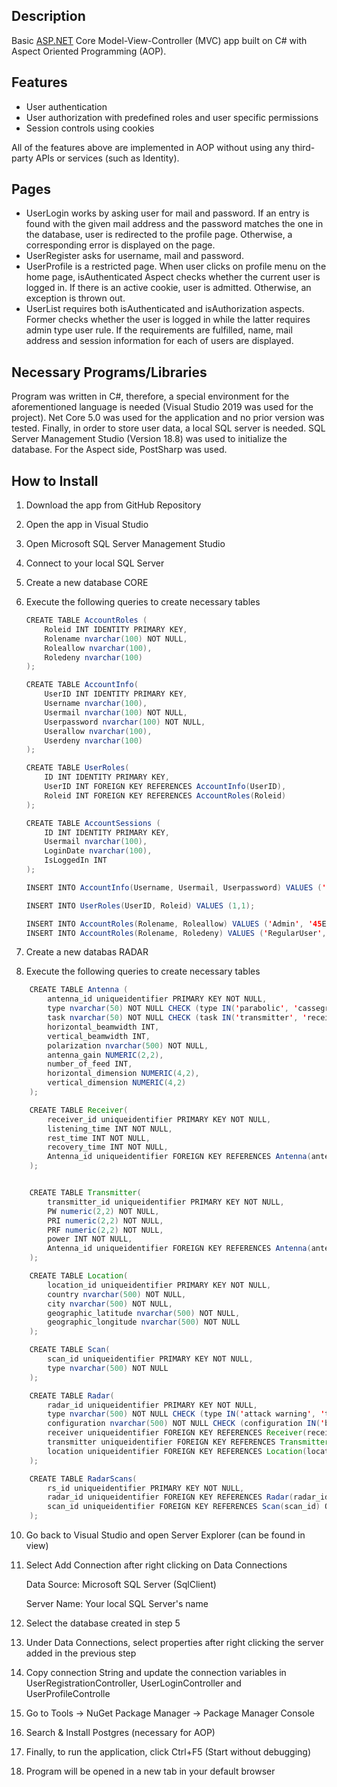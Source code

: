 ﻿## Description

Basic [ASP.NET](http://asp.net/) Core Model-View-Controller (MVC) app built on C# with Aspect Oriented Programming (AOP).

## Features

- User authentication
- User authorization with predefined roles and user specific permissions
- Session controls using cookies

All of the features above are implemented in AOP without using any third-party APIs or services (such as Identity).

## Pages

- UserLogin works by asking user for mail and password. If an entry is found with the given mail address and the password matches the one in the database, user is redirected to the profile page. Otherwise, a corresponding error is displayed on the page.
- UserRegister asks  for username, mail and password.
- UserProfile is a restricted page. When user clicks on profile menu on the home page, isAuthenticated Aspect checks whether the current user is logged in. If there is an active cookie, user is admitted. Otherwise, an exception is thrown out.
- UserList requires both isAuthenticated and isAuthorization aspects. Former checks whether the user is logged in while the latter requires admin type user rule. If the requirements are fulfilled, name, mail address and session information for each of users are displayed.

## Necessary Programs/Libraries

Program was written in C#, therefore, a special environment for the aforementioned language is needed (Visual Studio 2019 was used for the project). Net Core 5.0 was used for the application and no prior version was tested. Finally, in order to store user data, a local SQL server is needed. SQL Server Management Studio (Version 18.8) was used to initialize the database. For the Aspect side, PostSharp was used. 

## How to Install

1. Download the app from GitHub Repository 
2. Open the app in Visual Studio 
3. Open Microsoft SQL Server Management Studio
4. Connect to your local SQL Server
5. Create a new database CORE
6. Execute the following queries to create necessary tables

    ```java
    CREATE TABLE AccountRoles (
    	Roleid INT IDENTITY PRIMARY KEY,
    	Rolename nvarchar(100) NOT NULL,
    	Roleallow nvarchar(100), 
    	Roledeny nvarchar(100)
    );

    CREATE TABLE AccountInfo(
    	UserID INT IDENTITY PRIMARY KEY,
    	Username nvarchar(100),
    	Usermail nvarchar(100) NOT NULL, 
    	Userpassword nvarchar(100) NOT NULL,
    	Userallow nvarchar(100),
    	Userdeny nvarchar(100)
    );

    CREATE TABLE UserRoles(
    	ID INT IDENTITY PRIMARY KEY,
    	UserID INT FOREIGN KEY REFERENCES AccountInfo(UserID),
    	Roleid INT FOREIGN KEY REFERENCES AccountRoles(Roleid)
    );

    CREATE TABLE AccountSessions (
    	ID INT IDENTITY PRIMARY KEY,
    	Usermail nvarchar(100),
    	LoginDate nvarchar(100),
    	IsLoggedIn INT
    );

    INSERT INTO AccountInfo(Username, Usermail, Userpassword) VALUES ('admin', 'admin@admin.com', 'admin');

    INSERT INTO UserRoles(UserID, Roleid) VALUES (1,1);

    INSERT INTO AccountRoles(Rolename, Roleallow) VALUES ('Admin', '45EADA4A-CFB8-46A9-8DDB-5A1ACCC89D2A');
    INSERT INTO AccountRoles(Rolename, Roledeny) VALUES ('RegularUser', '45EADA4A-CFB8-46A9-8DDB-5A1ACCC89D2A');
    ```
7. Create a new databas RADAR
8. Execute the following queries to create necessary tables
````java 
    CREATE TABLE Antenna (
        antenna_id uniqueidentifier PRIMARY KEY NOT NULL,
        type nvarchar(50) NOT NULL CHECK (type IN('parabolic', 'cassegrain', 'phased array')),
        task nvarchar(50) NOT NULL CHECK (task IN('transmitter', 'receiver','multiuse')),
        horizontal_beamwidth INT,
        vertical_beamwidth INT,
        polarization nvarchar(500) NOT NULL,
        antenna_gain NUMERIC(2,2),
        number_of_feed INT,
        horizontal_dimension NUMERIC(4,2),
        vertical_dimension NUMERIC(4,2)
    );

    CREATE TABLE Receiver(
        receiver_id uniqueidentifier PRIMARY KEY NOT NULL,
        listening_time INT NOT NULL,
        rest_time INT NOT NULL,
        recovery_time INT NOT NULL,
        Antenna_id uniqueidentifier FOREIGN KEY REFERENCES Antenna(antenna_id) ON DELETE CASCADE ON UPDATE CASCADE
    );


    CREATE TABLE Transmitter(
        transmitter_id uniqueidentifier PRIMARY KEY NOT NULL,
        PW numeric(2,2) NOT NULL,
        PRI numeric(2,2) NOT NULL,
        PRF numeric(2,2) NOT NULL,
        power INT NOT NULL,
        Antenna_id uniqueidentifier FOREIGN KEY REFERENCES Antenna(antenna_id) ON DELETE CASCADE ON UPDATE CASCADE
    );

    CREATE TABLE Location(
        location_id uniqueidentifier PRIMARY KEY NOT NULL,
        country nvarchar(500) NOT NULL,
        city nvarchar(500) NOT NULL,
        geographic_latitude nvarchar(500) NOT NULL,
        geographic_longitude nvarchar(500) NOT NULL
    );

    CREATE TABLE Scan(
        scan_id uniqueidentifier PRIMARY KEY NOT NULL,
        type nvarchar(500) NOT NULL
    );

    CREATE TABLE Radar(
        radar_id uniqueidentifier PRIMARY KEY NOT NULL,
        type nvarchar(500) NOT NULL CHECK (type IN('attack warning', 'threat engagement', 'multiple type')),
        configuration nvarchar(500) NOT NULL CHECK (configuration IN('bistatic', 'continious wave', 'doppler', 'fm-cw', 'monopulse', 'passive', 'planar array', 'pulse doppler')),
        receiver uniqueidentifier FOREIGN KEY REFERENCES Receiver(receiver_id) ON DELETE CASCADE ON UPDATE CASCADE,
        transmitter uniqueidentifier FOREIGN KEY REFERENCES Transmitter(transmitter_id) ON DELETE CASCADE ON UPDATE CASCADE,
        location uniqueidentifier FOREIGN KEY REFERENCES Location(location_id) ON DELETE CASCADE ON UPDATE CASCADE
    );

    CREATE TABLE RadarScans(
        rs_id uniqueidentifier PRIMARY KEY NOT NULL,
        radar_id uniqueidentifier FOREIGN KEY REFERENCES Radar(radar_id) ON DELETE CASCADE ON UPDATE CASCADE,
        scan_id uniqueidentifier FOREIGN KEY REFERENCES Scan(scan_id) ON DELETE CASCADE ON UPDATE CASCADE
    );
````
10. Go back to Visual Studio and open Server Explorer (can be found in view)
11. Select Add Connection after right clicking on Data Connections

    Data Source: Microsoft SQL Server (SqlClient)

    Server Name: Your local SQL Server's name 

9. Select the database created in step 5
10. Under Data Connections, select properties after right clicking the server added in the previous step
11. Copy connection String and update the connection variables in UserRegistrationController, UserLoginController and UserProfileControlle
12. Go to Tools → NuGet Package Manager → Package Manager Console
13. Search & Install Postgres (necessary for AOP)
14. Finally, to run the application, click Ctrl+F5 (Start without debugging)
15. Program will be opened in a new tab in your default browser
